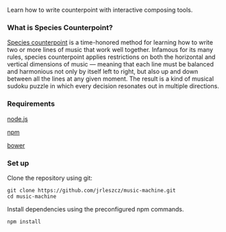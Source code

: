 Learn how to write counterpoint with interactive composing tools.

### What is Species Counterpoint?
[Species counterpoint](http://en.wikipedia.org/wiki/Counterpoint#Species_counterpoint) is a time-honored method for learning how to write two or more lines of music that work well together. Infamous for its many rules, species counterpoint applies restrictions on both the horizontal and vertical dimensions of music — meaning that each line must be balanced and harmonious not only by itself left to right, but also up and down between all the lines at any given moment. The result is a kind of musical sudoku puzzle in which every decision resonates out in multiple directions.


### Requirements

[node.js](http://nodejs.org)

[npm](https://www.npmjs.org/)

[bower](http://bower.io/)


### Set up


Clone the repository using git:
```
git clone https://github.com/jrleszcz/music-machine.git
cd music-machine
```

Install dependencies using the preconfigured npm commands. 
```
npm install
```